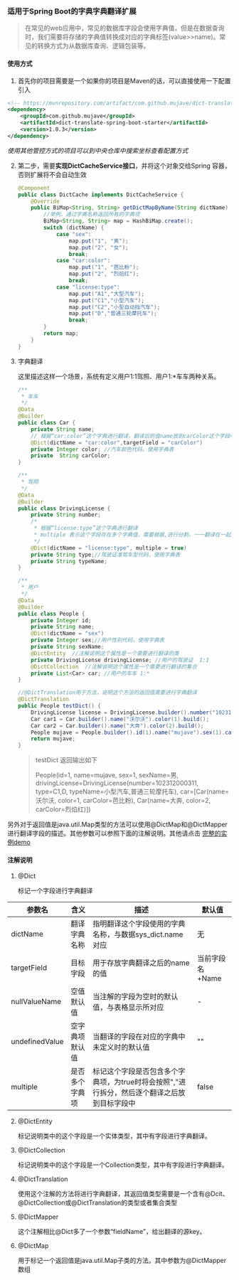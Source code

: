 ### 适用于Spring Boot的字典字典翻译扩展

> 在常见的web应用中，常见的数据库字段会使用字典值，但是在数据查询时，我们需要将存储的字典值转换成对应的字典标签(value>>name)。常见的转换方式为从数据库查询、逻辑包装等。

#### 使用方式
1. 首先你的项目需要是一个如果你的项目是Maven的话，可以直接使用一下配置引入
```xml
<!-- https://mvnrepository.com/artifact/com.github.mujave/dict-translate-spring-boot-starter -->
<dependency>
    <groupId>com.github.mujave</groupId>
    <artifactId>dict-translate-spring-boot-starter</artifactId>
    <version>1.0.3</version>
</dependency>
```
*使用其他管控方式的项目可以到中央仓库中搜索坐标查看配置方式*

2. 第二步，需要**实现DictCacheService接口**，并将这个对象交给Spring 容器，否则扩展将不会自动生效

   ```java
   @Component
   public class DictCache implements DictCacheService {
       @Override
       public BiMap<String, String> getDictMapByName(String dictName) {
           //举例，通过字典名称返回所有的字典项
           BiMap<String, String> map = HashBiMap.create();
           switch (dictName) {
               case "sex":
                   map.put("1", "男");
                   map.put("2", "女");
                   break;
               case "car:color":
                   map.put("1", "芭比粉");
                   map.put("2", "烈焰红");
                   break;
               case "license:type":
                   map.put("A1","大型汽车");
                   map.put("C1","小型汽车");
                   map.put("C2","小型自动挡汽车");
                   map.put("D","普通三轮摩托车");
                   break;
           }
           return map;
       }
   }
   ```

3. 字典翻译

   这里描述这样一个场景，系统有定义用户1:1驾照、用户1:*车车两种关系。

   ```java
   /**
    * 车车
    */
   @Data
   @Builder
   public class Car {
       private String name;
       // 根据“car:color”这个字典进行翻译，翻译后的值name放到carColor这个字段中，targetField 默认为翻译字段名称 + Name
       @Dict(dictName = "car:color",targetField = "carColor")
       private Integer color; //汽车颜色代码，使用字典表
       private  String carColor;
   }
   ``````
   
   ```java
   /**
    * 驾照
    */
   @Data
   @Builder
   public class DrivingLicense {
       private String number;
       /*
        * 根据“license:type”这个字典进行翻译
        * multiple 表示这个字段存在多个字典值，需要根据,进行分割，一一翻译在一起放到typeName中
        */
       @Dict(dictName = "license:type", multiple = true)
       private String type;//驾驶证准驾车型代码，使用字典表
       private String typeName;
   }
   ```
   
   ```java
   /**
    * 用户
    */
   @Data
   @Builder
   public class People {
       private Integer id;
       private String name;
       @Dict(dictName = "sex") 
       private Integer sex;//用户性别代码，使用字典表
       private String sexName;
       @DictEntity  //注解说明这个属性是一个需要进行翻译的类
       private DrivingLicense drivingLicense; //用户的驾驶证  1:1
       @DictCollection  //注解说明这个属性是一个需要进行翻译的集合
       private List<Car> car; //用户的车车 1:*
   }
   ```
   
   ```java
   //@DictTranslation用于方法，说明这个方法的返回值需要进行字典翻译
   @DictTranslation
   public People testDict() {
       DrivingLicense license = DrivingLicense.builder().number("102312000311").type("C1,D").build();
       Car car1 = Car.builder().name("沃尔沃").color(1).build();
       Car car2 = Car.builder().name("大奔").color(2).build();
       People mujave = People.builder().id(1).name("mujave").sex(1).car(Arrays.asList(car1, car2)).drivingLicense(license).build();
       return mujave;
   }
   ```
   
   > testDict 返回输出如下
   >
   > People(id=1, name=mujave, sex=1, sexName=男, drivingLicense=DrivingLicense(number=102312000311, type=C1,D, typeName=小型汽车,普通三轮摩托车), car=[Car(name=沃尔沃, color=1, carColor=芭比粉), Car(name=大奔, color=2, carColor=烈焰红)])

另外对于返回值是java.util.Map类型的方法可以使用@DictMap和@DictMapper进行翻译字段的描述。其他参数可以参照下面的注解说明。其他请点击 [完整的实例demo](https://github.com/mujave/dict-traslate-starter/tree/main/dict-translate-demo)

#### 注解说明

1. @Dict

   标记一个字段进行字典翻译

| 参数名         | 含义           | 描述                                                         | 默认值          |
| -------------- | -------------- | ------------------------------------------------------------ | --------------- |
| dictName       | 翻译字典名称   | 指明翻译这个字段使用的字典名称，与数据sys_dict.name对应      | 无              |
| targetField    | 目标字段       | 用于存放字典翻译之后的name的值                               | 当前字段名+Name |
| nullValueName  | 空值默认值     | 当注解的字段为空时的默认值，与表格显示所对应                 | -               |
| undefinedValue | 空字典项默认值 | 当翻译的字段在对应的字典中未定义时的默认值                   | ""              |
| multiple       | 是否多个字典项 | 标记这个字段是否包含多个字典项，为true时将会按照","进行拆分，然后逐个翻译之后放到目标字段中 | false           |

2. @DictEntity

   标记说明类中的这个字段是一个实体类型，其中有字段进行字典翻译。

3. @DictCollection

   标记说明类中的这个字段是一个Collection类型，其中有字段进行字典翻译。

4. @DictTranslation

   使用这个注解的方法将进行字典翻译，其返回值类型需要是一个含有@Dcit、@DictCollection或@DictTranslation的类型或者集合类型

5. @DictMapper

   这个注解相比@Dict多了一个参数“fieldName”，给出翻译的源key。

6. @DictMap

   用于标记一个返回值是java.util.Map子类的方法。其中参数为@DictMapper数组
